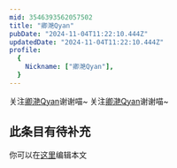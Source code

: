 ```yaml
---
mid: 3546393562057502
title: "卿滟Qyan"
pubDate: "2024-11-04T11:22:10.444Z"
updatedDate: "2024-11-04T11:22:10.444Z"
profile:
  {
    Nickname: ["卿滟Qyan"],
  }
---
```


关注[卿滟Qyan](https://space.bilibili.com/3546393562057502)谢谢喵~ 关注[卿滟Qyan](https://space.bilibili.com/3546393562057502)谢谢喵~

## 此条目有待补充
你可以在[这里](https://github.com/Yuhanawa/VTuber.ICU-Content/edit/master/v/卿滟Qyan/index.md)编辑本文
